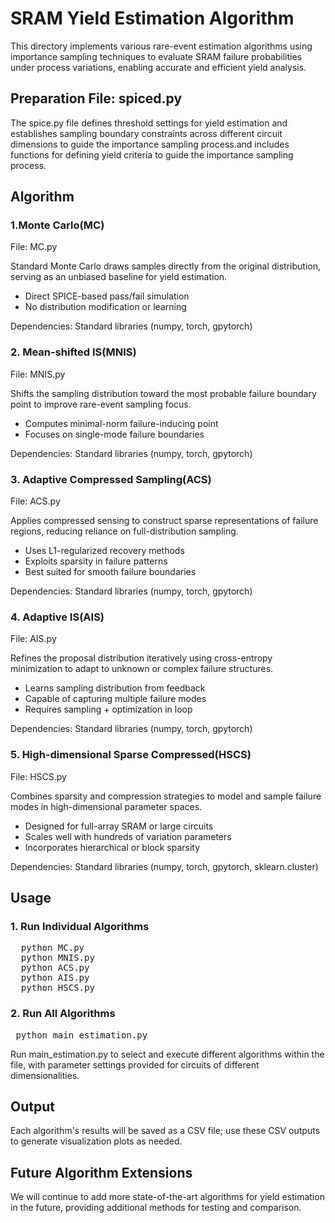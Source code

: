 SRAM Yield Estimation Algorithm
=====
This directory implements various rare-event estimation algorithms using importance sampling techniques to evaluate SRAM failure probabilities under process variations, enabling accurate and efficient yield analysis.

Preparation File: spiced.py 
-------
The spice.py file defines threshold settings for yield estimation and establishes sampling boundary constraints across different circuit dimensions to guide the importance sampling process.and includes functions for defining yield criteria to guide the importance sampling process.

Algorithm
--------
### 1.Monte Carlo(MC)
File: MC.py 

Standard Monte Carlo draws samples directly from the original distribution, serving as an unbiased baseline for yield estimation.
- Direct SPICE-based pass/fail simulation
- No distribution modification or learning

Dependencies: Standard libraries (numpy, torch, gpytorch)
### 2. Mean-shifted IS(MNIS)
File: MNIS.py 

Shifts the sampling distribution toward the most probable failure boundary point to improve rare-event sampling focus.
- Computes minimal-norm failure-inducing point
- Focuses on single-mode failure boundaries
  
Dependencies: Standard libraries (numpy, torch, gpytorch)
### 3. Adaptive Compressed Sampling(ACS)
File: ACS.py 

Applies compressed sensing to construct sparse representations of failure regions, reducing reliance on full-distribution sampling.
- Uses L1-regularized recovery methods
- Exploits sparsity in failure patterns
- Best suited for smooth failure boundaries
  
Dependencies: Standard libraries (numpy, torch, gpytorch)
### 4. Adaptive IS(AIS)
File: AIS.py 

Refines the proposal distribution iteratively using cross-entropy minimization to adapt to unknown or complex failure structures.
- Learns sampling distribution from feedback
- Capable of capturing multiple failure modes
- Requires sampling + optimization in loop
  
Dependencies: Standard libraries (numpy, torch, gpytorch)
### 5. High-dimensional Sparse Compressed(HSCS)
File: HSCS.py 

Combines sparsity and compression strategies to model and sample failure modes in high-dimensional parameter spaces.
- Designed for full-array SRAM or large circuits
- Scales well with hundreds of variation parameters
- Incorporates hierarchical or block sparsity
  
Dependencies: Standard libraries (numpy, torch, gpytorch, sklearn.cluster)

Usage
---
### 1. Run Individual Algorithms
<pre>  python MC.py 
  python MNIS.py 
  python ACS.py
  python AIS.py
  python HSCS.py </pre>
### 2. Run All Algorithms
<pre> python main_estimation.py </pre>
Run main_estimation.py to select and execute different algorithms within the file, with parameter settings provided for circuits of different dimensionalities.

Output
-----
Each algorithm's results will be saved as a CSV file; use these CSV outputs to generate visualization plots as needed.

Future Algorithm Extensions
-----
We will continue to add more state-of-the-art algorithms for yield estimation in the future, providing additional methods for testing and comparison.
















